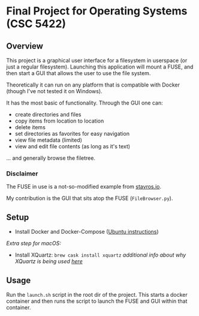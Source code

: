 # Final Project for Operating Systems (CSC 5422)

## Overview

This project is a graphical user interface for a filesystem in
userspace (or just a regular filesystem). Launching this application
will mount a FUSE, and then start a GUI that allows the user to use
the file system. 

Theoretically it can run on any platform that is compatible with
Docker (though I've not tested it on Windows).

It has the most basic of functionality. Through the GUI one can:
- create directories and files
- copy items from location to location
- delete items
- set directories as favorites for easy navigation
- view file metadata (limited)
- view and edit file contents (as long as it's text)

... and generally browse the filetree.

### Disclaimer
The FUSE in use is a not-so-modified example from
[stavros.io](https://www.stavros.io/posts/python-fuse-filesystem/).

My contribution is the GUI that sits atop the FUSE (`FileBrowser.py`).

## Setup

- Install Docker and Docker-Compose ([Ubuntu instructions](https://docs.docker.com/engine/install/ubuntu/#install-using-the-convenience-script))

*Extra step for macOS:*
- Install XQuartz: `brew cask install xquartz` *additional info about why XQuartz is being used [here](https://sourabhbajaj.com/blog/2017/02/07/gui-applications-docker-mac/)*

## Usage 

Run the `launch.sh` script in the root dir of the project. This starts a
docker container and then runs the script to launch the FUSE and GUI
within that container.

